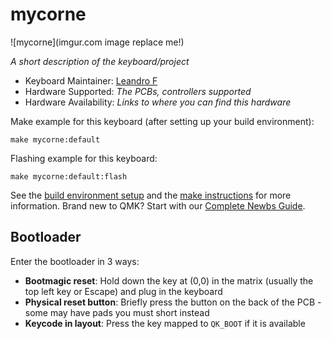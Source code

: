 # mycorne

![mycorne](imgur.com image replace me!)

*A short description of the keyboard/project*

* Keyboard Maintainer: [Leandro F](https://github.com/drleandrin)
* Hardware Supported: *The PCBs, controllers supported*
* Hardware Availability: *Links to where you can find this hardware*

Make example for this keyboard (after setting up your build environment):

    make mycorne:default

Flashing example for this keyboard:

    make mycorne:default:flash

See the [build environment setup](https://docs.qmk.fm/#/getting_started_build_tools) and the [make instructions](https://docs.qmk.fm/#/getting_started_make_guide) for more information. Brand new to QMK? Start with our [Complete Newbs Guide](https://docs.qmk.fm/#/newbs).

## Bootloader

Enter the bootloader in 3 ways:

* **Bootmagic reset**: Hold down the key at (0,0) in the matrix (usually the top left key or Escape) and plug in the keyboard
* **Physical reset button**: Briefly press the button on the back of the PCB - some may have pads you must short instead
* **Keycode in layout**: Press the key mapped to `QK_BOOT` if it is available
